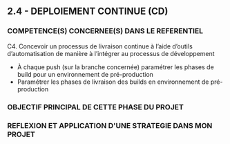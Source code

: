 ## 2.4 - DEPLOIEMENT CONTINUE (CD)

### COMPETENCE(S) CONCERNEE(S) DANS LE REFERENTIEL

C4. Concevoir un processus de livraison continue à l’aide d’outils d’automatisation de manière à l’intégrer au processus de développement
- À chaque push (sur la branche concernée) paramétrer les phases de build pour un environnement de pré-production
- Paramétrer les phases de livraison des builds en environnement de pré-production

### OBJECTIF PRINCIPAL DE CETTE PHASE DU PROJET


### REFLEXION ET APPLICATION D'UNE STRATEGIE DANS MON PROJET


